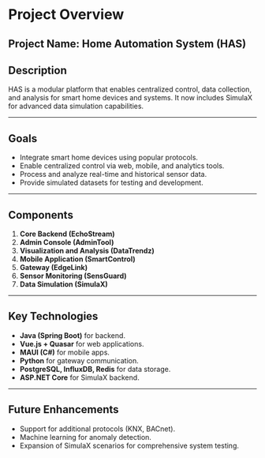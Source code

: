# Project Overview

## Project Name: Home Automation System (HAS)

## Description
HAS is a modular platform that enables centralized control, data collection, and analysis for smart home devices and systems. It now includes SimulaX for advanced data simulation capabilities.

---

## Goals
- Integrate smart home devices using popular protocols.
- Enable centralized control via web, mobile, and analytics tools.
- Process and analyze real-time and historical sensor data.
- Provide simulated datasets for testing and development.

---

## Components
1. **Core Backend (EchoStream)**
2. **Admin Console (AdminTool)**
3. **Visualization and Analysis (DataTrendz)**
4. **Mobile Application (SmartControl)**
5. **Gateway (EdgeLink)**
6. **Sensor Monitoring (SensGuard)**
7. **Data Simulation (SimulaX)**

---

## Key Technologies
- **Java (Spring Boot)** for backend.
- **Vue.js + Quasar** for web applications.
- **MAUI (C#)** for mobile apps.
- **Python** for gateway communication.
- **PostgreSQL, InfluxDB, Redis** for data storage.
- **ASP.NET Core** for SimulaX backend.

---

## Future Enhancements
- Support for additional protocols (KNX, BACnet).
- Machine learning for anomaly detection.
- Expansion of SimulaX scenarios for comprehensive system testing.
